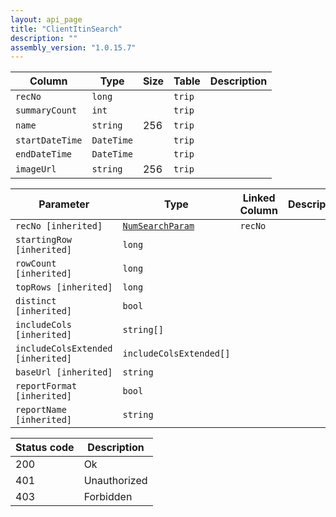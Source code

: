 ```yaml
---
layout: api_page
title: "ClientItinSearch"
description: ""
assembly_version: "1.0.15.7"
---
```




| Column | Type | Size | Table | Description |
| ------ | ---- | ---- | ----- | ----------- |
| `recNo` | `long` |  | `trip` | 
| `summaryCount` | `int` |  | `trip` | 
| `name` | `string` | 256 | `trip` | 
| `startDateTime` | `DateTime` |  | `trip` | 
| `endDateTime` | `DateTime` |  | `trip` | 
| `imageUrl` | `string` | 256 | `trip` | 

| Parameter | Type | Linked Column | Description |
| --------- | ---- | ------------- | ----------- |
| `recNo [inherited]` | [`NumSearchParam`](NumSearchParam) | `recNo` | 
| `startingRow [inherited]` | `long` |  | 
| `rowCount [inherited]` | `long` |  | 
| `topRows [inherited]` | `long` |  | 
| `distinct [inherited]` | `bool` |  | 
| `includeCols [inherited]` | `string[]` |  | 
| `includeColsExtended [inherited]` | `includeColsExtended[]` |  | 
| `baseUrl [inherited]` | `string` |  | 
| `reportFormat [inherited]` | `bool` |  | 
| `reportName [inherited]` | `string` |  | 

| Status code | Description |
| ----------- | ----------- |
| 200 | Ok |
| 401 | Unauthorized |
| 403 | Forbidden |


